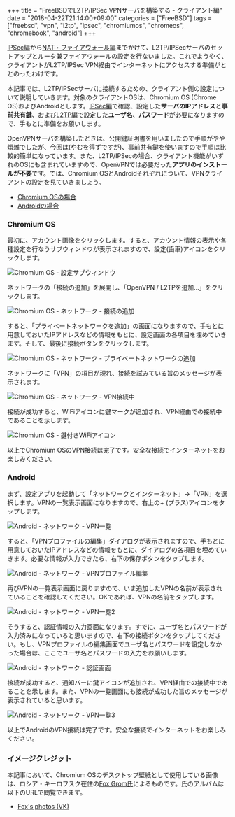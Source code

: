 +++
title = "FreeBSDでL2TP/IPSec VPNサーバを構築する - クライアント編"
date = "2018-04-22T21:14:00+09:00"
categories = ["FreeBSD"]
tags = ["freebsd", "vpn", "l2tp", "ipsec", "chromiumos", "chromeos", "chromebook", "android"]
+++

[IPSec編](/post/freebsd-l2tp-ipsec-ipsec/)から[NAT・ファイアウォール編](/post/freebsd-l2tp-ipsec-firewall/)までかけて、L2TP/IPSecサーバのセットアップとルータ兼ファイアウォールの設定を行ないました。これでようやく、クライアントがL2TP/IPSec VPN経由でインターネットにアクセスする準備がととのったわけです。

本記事では、L2TP/IPSecサーバに接続するための、クライアント側の設定について説明していきます。対象のクライアントOSは、Chromium OS (Chrome OS)およびAndroidとします。[IPSec編](/post/freebsd-l2tp-ipsec-ipsec/)で確認、設定した**サーバのIPアドレス**と**事前共有鍵**、および[L2TP編](/post/freebsd-l2tp-ipsec-l2tp/)で設定した**ユーザ名**、**パスワード**が必要になりますので、手もとに準備をお願いします。

OpenVPNサーバを構築したときは、公開鍵証明書を用いましたので手順がやや煩雑でしたが、今回は(やむを得ずですが)、事前共有鍵を使いますので手順は比較的簡単になっています。また、L2TP/IPSecの場合、クライアント機能がいずれのOSにも含まれていますので、OpenVPNでは必要だった**アプリのインストールが不要**です。では、Chromium OSとAndroidそれぞれについて、VPNクライアントの設定を見ていきましょう。

- [Chromium OSの場合](#chromium-os)
- [Androidの場合](#android)

### Chromium OS
最初に、アカウント画像をクリックします。すると、アカウント情報の表示や各種設定を行なうサブウィンドウが表示されますので、設定(歯車)アイコンをクリックします。

![Chromium OS - 設定サブウィンドウ](/img/chromiumos/chromiumos-shelf-setting.png)

ネットワークの「接続の追加」を展開し、「OpenVPN / L2TPを追加…」をクリックします。

![Chromium OS - ネットワーク - 接続の追加](/img/chromiumos/chromiumos-settings-network.png)

すると、「プライベートネットワークを追加」の画面になりますので、手もとに用意しておいたIPアドレスなどの情報をもとに、設定画面の各項目を埋めていきます。そして、最後に接続ボタンをクリックします。

![Chromium OS - ネットワーク - プライベートネットワークの追加](/img/chromiumos/chromiumos-settings-l2tp-ipsec-psk.png)

ネットワークに「VPN」の項目が現れ、接続を試みている旨のメッセージが表示されます。

![Chromium OS - ネットワーク - VPN接続中](/img/chromiumos/chromiumos-settings-network-connecting.png)

接続が成功すると、WiFiアイコンに鍵マークが追加され、VPN経由での接続中であることを示します。

![Chromium OS - 鍵付きWiFiアイコン](/img/chromiumos/chromiumos-shelf-network-key.png)

以上でChromium OSのVPN接続は完了です。安全な接続でインターネットをお楽しみください。

### Android
まず、設定アプリを起動して「ネットワークとインターネット」→「VPN」を選択します。VPNの一覧表示画面になりますので、右上の+ (プラス)アイコンをタップします。

![Android - ネットワーク - VPN一覧](/img/android/android-network-vpn-none.png)

すると、「VPNプロファイルの編集」ダイアログが表示されますので、手もとに用意しておいたIPアドレスなどの情報をもとに、ダイアログの各項目を埋めていきます。必要な情報が入力できたら、右下の保存ボタンをタップします。

![Android - ネットワーク - VPNプロファイル編集](/img/android/android-network-vpn-add.png)

再びVPNの一覧表示画面に戻りますので、いま追加したVPNの名前が表示されていることを確認してください。OKであれば、VPNの名前をタップします。

![Android - ネットワーク - VPN一覧2](/img/android/android-network-vpn-connect.png)

そうすると、認証情報の入力画面になります。すでに、ユーザ名とパスワードが入力済みになっていると思いますので、右下の接続ボタンをタップしてください。もし、VPNプロファイルの編集画面でユーザ名とパスワードを設定しなかった場合は、ここでユーザ名とパスワードの入力をお願いします。

![Android - ネットワーク - 認証画面](/img/android/android-network-vpn-auth.png)

接続が成功すると、通知バーに鍵アイコンが追加され、VPN経由での接続中であることを示します。また、VPNの一覧画面にも接続が成功した旨のメッセージが表示されていると思います。

![Android - ネットワーク - VPN一覧3](/img/android/android-network-vpn-connected.png)

以上でAndroidのVPN接続は完了です。安全な接続でインターネットをお楽しみください。

### イメージクレジット
本記事において、Chromium OSのデスクトップ壁紙として使用している画像は、ロシア・キーロフスク在住の[Fox Grom氏](https://vk.com/id153817456)によるものです。氏のアルバムは以下のURLで閲覧できます。

- [Fox's photos (VK)](https://vk.com/albums153817456)
